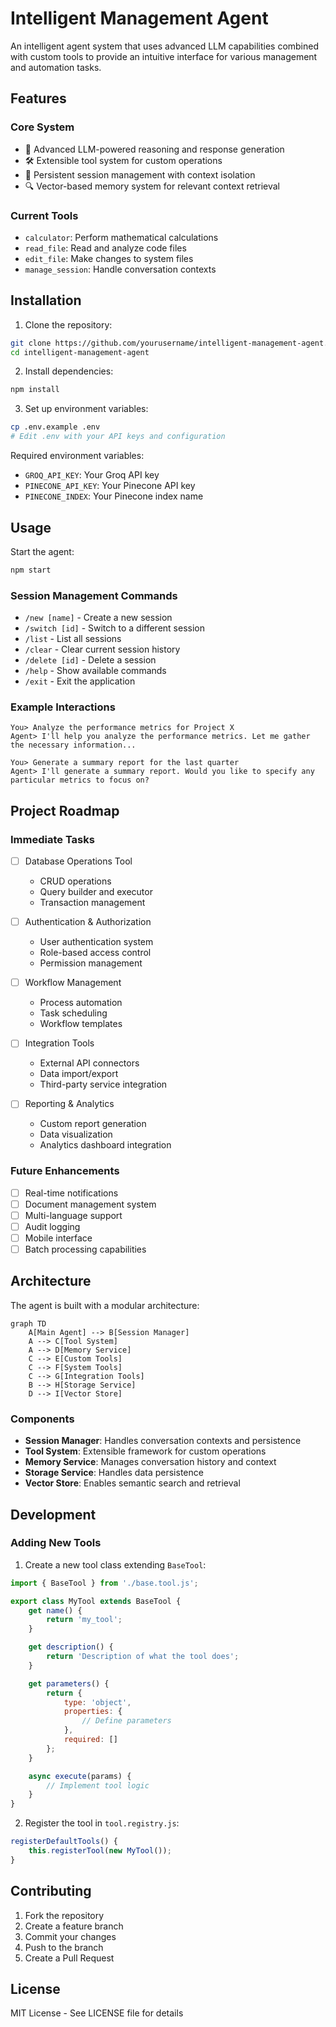 # Intelligent Management Agent

An intelligent agent system that uses advanced LLM capabilities combined with custom tools to provide an intuitive interface for various management and automation tasks.

## Features

### Core System
- 🧠 Advanced LLM-powered reasoning and response generation
- 🛠️ Extensible tool system for custom operations
- 💾 Persistent session management with context isolation
- 🔍 Vector-based memory system for relevant context retrieval

### Current Tools
- `calculator`: Perform mathematical calculations
- `read_file`: Read and analyze code files
- `edit_file`: Make changes to system files
- `manage_session`: Handle conversation contexts

## Installation

1. Clone the repository:
```bash
git clone https://github.com/yourusername/intelligent-management-agent.git
cd intelligent-management-agent
```

2. Install dependencies:
```bash
npm install
```

3. Set up environment variables:
```bash
cp .env.example .env
# Edit .env with your API keys and configuration
```

Required environment variables:
- `GROQ_API_KEY`: Your Groq API key
- `PINECONE_API_KEY`: Your Pinecone API key
- `PINECONE_INDEX`: Your Pinecone index name

## Usage

Start the agent:
```bash
npm start
```

### Session Management Commands
- `/new [name]` - Create a new session
- `/switch [id]` - Switch to a different session
- `/list` - List all sessions
- `/clear` - Clear current session history
- `/delete [id]` - Delete a session
- `/help` - Show available commands
- `/exit` - Exit the application

### Example Interactions
```
You> Analyze the performance metrics for Project X
Agent> I'll help you analyze the performance metrics. Let me gather the necessary information...

You> Generate a summary report for the last quarter
Agent> I'll generate a summary report. Would you like to specify any particular metrics to focus on?
```

## Project Roadmap

### Immediate Tasks
- [ ] Database Operations Tool
  - CRUD operations
  - Query builder and executor
  - Transaction management

- [ ] Authentication & Authorization
  - User authentication system
  - Role-based access control
  - Permission management

- [ ] Workflow Management
  - Process automation
  - Task scheduling
  - Workflow templates

- [ ] Integration Tools
  - External API connectors
  - Data import/export
  - Third-party service integration

- [ ] Reporting & Analytics
  - Custom report generation
  - Data visualization
  - Analytics dashboard integration

### Future Enhancements
- [ ] Real-time notifications
- [ ] Document management system
- [ ] Multi-language support
- [ ] Audit logging
- [ ] Mobile interface
- [ ] Batch processing capabilities

## Architecture

The agent is built with a modular architecture:

```mermaid
graph TD
    A[Main Agent] --> B[Session Manager]
    A --> C[Tool System]
    A --> D[Memory Service]
    C --> E[Custom Tools]
    C --> F[System Tools]
    C --> G[Integration Tools]
    B --> H[Storage Service]
    D --> I[Vector Store]
```

### Components
- **Session Manager**: Handles conversation contexts and persistence
- **Tool System**: Extensible framework for custom operations
- **Memory Service**: Manages conversation history and context
- **Storage Service**: Handles data persistence
- **Vector Store**: Enables semantic search and retrieval

## Development

### Adding New Tools

1. Create a new tool class extending `BaseTool`:
```javascript
import { BaseTool } from './base.tool.js';

export class MyTool extends BaseTool {
    get name() {
        return 'my_tool';
    }

    get description() {
        return 'Description of what the tool does';
    }

    get parameters() {
        return {
            type: 'object',
            properties: {
                // Define parameters
            },
            required: []
        };
    }

    async execute(params) {
        // Implement tool logic
    }
}
```

2. Register the tool in `tool.registry.js`:
```javascript
registerDefaultTools() {
    this.registerTool(new MyTool());
}
```

## Contributing

1. Fork the repository
2. Create a feature branch
3. Commit your changes
4. Push to the branch
5. Create a Pull Request

## License

MIT License - See LICENSE file for details